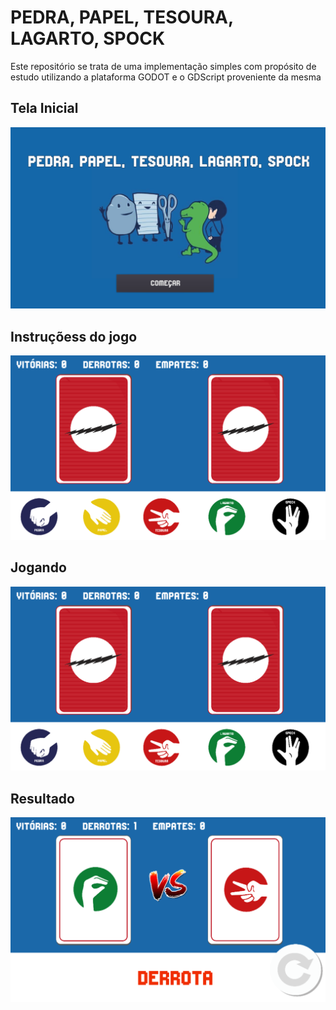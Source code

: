 # PEDRA, PAPEL, TESOURA, LAGARTO, SPOCK

Este repositório se trata de uma implementação simples com propósito de estudo utilizando a plataforma GODOT e o GDScript proveniente da mesma

## Tela Inicial
![Home](assets/screenshots/home.png)

## Instruçõess do jogo
![Instructions](assets/screenshots/game.png)

## Jogando
![Jogo](assets/screenshots/game.png)

## Resultado
![Jogo](assets/screenshots/game2.png)



